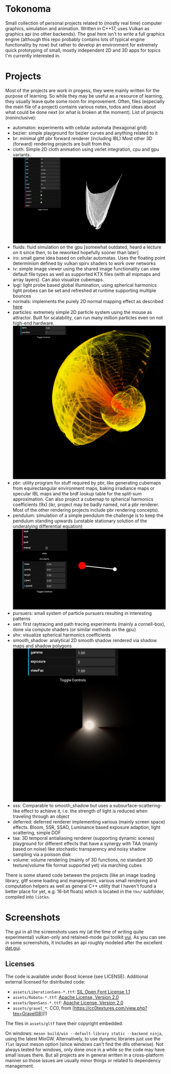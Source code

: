 # Tokonoma

Small collection of personal projects related to (mostly real time)
computer graphics, simulation and animation.
Written in C++17, uses Vulkan as graphics api (no other backends).
The goal here isn't to write a full graphics engine (although
this repo probably contains lots of typical engine functionality
by now) but rather to develop an environment for extremely quick prototyping
of small, mostly independent 2D and 3D apps for topics I'm currently
interested in.

# Projects

Most of the projects are work in progess, they were mainly written for
the purpose of learning. So while they may be useful as a resource of learning,
they usually leave quite some room for improvement. Often, files
(especially the main file of a project) contains various notes, todos and
ideas about what could be done next (or what is broken at the moment).
List of projects (noninclusive):

- automaton: experiments with cellular automata (hexagonal grid)
- bezier: simple playground for bezier curves and anything related to it
- br: minimal gltf pbr forward renderer (including IBL)
  Most other 3D (forward) rendering projects are built from this
- cloth: Simple 2D cloth animation using verlet integration, cpu and
  gpu variants. ![cloth screenshot](./assets/pics/cloth3.png)
- fluids: fluid simulation on the gpu
  [somewhat outdated, heard a lecture on it since then, to be reworked
  hopefully sooner than later]
- iro: small game idea based on cellular automatas.
  Uses the floating point determinism defined by vulkan spirv shaders
  to work over networks
- iv: simple image viewer using the shared image functionality
  can view default file types as well as supported KTX files
  (with all mipmaps and array layers). Can also visualize cubemaps.
- lpgi: light probe based global illumination, using spherical harmonics
  light probes can be set and refreshed at runtime supporting
  multiple bounces
- normals: implements the purely 2D normal mapping effect as
  described [here](https://github.com/mattdesl/lwjgl-basics/wiki/ShaderLesson6)
- particles: extremely simple 2D particle system using the mouse
  as attractor. Built for scalability, can run many million particles
  even on not high-end hardware. ![particles screenshot](./assets/pics/particles5.png)
- pbr: utility program for stuff required by pbr, like generating cubemaps
  from equirectangular environment maps, baking irradiance maps or
  specular IBL maps and the brdf lookup table for the split-sum approximation.
  Can also project a cubemap to spherical harmonics coefficients (9x)
  (ikr, project may be badly named, not a pbr renderer. Most of the
  other rendering projects include pbr rendering concepts).
- pendulum: simulation of a simple pendulum
  the challenge is to keep the pendulum standing upwards (unstable stationary
  solution of the underalying differential equation)
  ![pendulum screenshot](./assets/pics/pendulum1.png)
- pursuers: small system of particle pursuers resulting in interesting
  patterns
- sen: first raytracing and path tracing experiments (mainly a cornell-box),
  done via compute shaders (or similar methods on the gpu)
- shv: visualize spherical harmonics coefficients
- smooth_shadow: analytical 2D smooth shadow rendered via shadow maps
  and shadow polygons ![smooth shadow screenshot](./assets/pics/smooth_shadow1.png)
- sss: Comparable to smooth_shadow but uses a subsurface-scattering-like effect
  to achieve it, i.e. the strength of light is reduced when traveling
  through an object
- deferred: deferred renderer implementing various (mainly screen space)
  effects. Bloom, SSR, SSAO, Luminance based exposure adaption,
  light scattering, simple DOF
- taa: 3D temporal antialiasing renderer (supporting dynamic scenes)
  playground for different effects that have a synergy with TAA
  (mainly based on noise) like stochastic transparency and noisy shadow
  sampling via a poisson disk
- volume: volume rendering (mainly of 3D functions, no standard
  3D texture/volume file format supported yet) via marching cubes

There is some shared code between the projects (like an image loading library,
gltf scene loading and management, various small rendering and computation
helpers as well as general C++ utility that I haven't found a better
place for yet, e.g. 16-bit floats) which is located in the `tkn/`
subfolder, compiled into `libtkn`.

# Screenshots

The gui in all the screenshots uses my (at the time of writing quite
experimental) vulkan-only and retained-mode gui toolkit [vui](https://github.com/nyorain/vui).
As you can see in some screenshots, it includes an api roughly modeled after
the excellent [dat.gui](https://github.com/dataarts/dat.gui).

## Licenses

The code is available under Boost license (see LICENSE).
Additional external licensed for distributed code:

- `assets/LiberationSans-*.ttf`: [SIL Open Font License 1.1](https://scripts.sil.org/cms/scripts/page.php?site_id=nrsi&id=OFL#5667e9e4)
- `assets/Roboto-*.ttf`: [Apache License, Version 2.0](http://www.apache.org/licenses/LICENSE-2.0)
- `assets/OpenSans-*.ttf`: [Apache License, Version 2.0](http://www.apache.org/licenses/LICENSE-2.0)
- `assets/gravel_*`: CC0, from [https://cc0textures.com/view.php?tex=Gravel08](!)

The files in `assets/gltf` have their copyright embedded.

On windows: `meson build/win --default-library static --backend ninja`,
using the latest MinGW. Alternatively, to use dynamic libraries just use
the `flat` layout meson option (since windows can't find the dlls otherwise).
Not always tested for windows, only done once
in a while so the code may have small issues there. But all projects are in general
written in a cross-platform manner so those issues are usually minor things
or related to dependency management.
